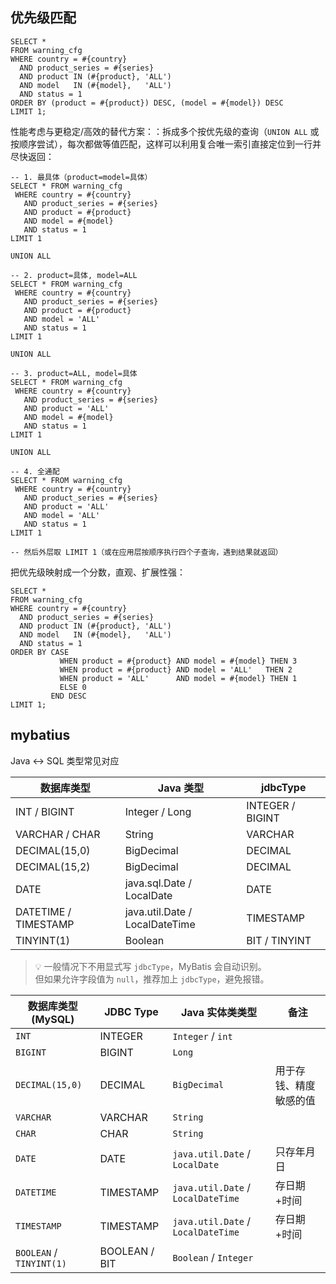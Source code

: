 
## 优先级匹配
```
SELECT *
FROM warning_cfg
WHERE country = #{country}
  AND product_series = #{series}
  AND product IN (#{product}, 'ALL')
  AND model   IN (#{model},   'ALL')
  AND status = 1
ORDER BY (product = #{product}) DESC, (model = #{model}) DESC
LIMIT 1;

```

性能考虑与更稳定/高效的替代方案：：拆成多个按优先级的查询（`UNION ALL` 或 按顺序尝试），每次都做等值匹配，这样可以利用复合唯一索引直接定位到一行并尽快返回：
```
-- 1. 最具体（product=model=具体）
SELECT * FROM warning_cfg
 WHERE country = #{country}
   AND product_series = #{series}
   AND product = #{product}
   AND model = #{model}
   AND status = 1
LIMIT 1

UNION ALL

-- 2. product=具体, model=ALL
SELECT * FROM warning_cfg
 WHERE country = #{country}
   AND product_series = #{series}
   AND product = #{product}
   AND model = 'ALL'
   AND status = 1
LIMIT 1

UNION ALL

-- 3. product=ALL, model=具体
SELECT * FROM warning_cfg
 WHERE country = #{country}
   AND product_series = #{series}
   AND product = 'ALL'
   AND model = #{model}
   AND status = 1
LIMIT 1

UNION ALL

-- 4. 全通配
SELECT * FROM warning_cfg
 WHERE country = #{country}
   AND product_series = #{series}
   AND product = 'ALL'
   AND model = 'ALL'
   AND status = 1
LIMIT 1

-- 然后外层取 LIMIT 1（或在应用层按顺序执行四个子查询，遇到结果就返回）

```

把优先级映射成一个分数，直观、扩展性强：
```
SELECT *
FROM warning_cfg
WHERE country = #{country}
  AND product_series = #{series}
  AND product IN (#{product}, 'ALL')
  AND model   IN (#{model},   'ALL')
  AND status = 1
ORDER BY CASE
           WHEN product = #{product} AND model = #{model} THEN 3
           WHEN product = #{product} AND model = 'ALL'   THEN 2
           WHEN product = 'ALL'      AND model = #{model} THEN 1
           ELSE 0
         END DESC
LIMIT 1;

```

## mybatius
Java ↔ SQL 类型常见对应

|数据库类型|Java 类型|jdbcType|
|---|---|---|
|INT / BIGINT|Integer / Long|INTEGER / BIGINT|
|VARCHAR / CHAR|String|VARCHAR|
|DECIMAL(15,0)|BigDecimal|DECIMAL|
|DECIMAL(15,2)|BigDecimal|DECIMAL|
|DATE|java.sql.Date / LocalDate|DATE|
|DATETIME / TIMESTAMP|java.util.Date / LocalDateTime|TIMESTAMP|
|TINYINT(1)|Boolean|BIT / TINYINT|

> 💡 一般情况下不用显式写 `jdbcType`，MyBatis 会自动识别。  
> 但如果允许字段值为 `null`，推荐加上 `jdbcType`，避免报错。

| 数据库类型 (MySQL)            | JDBC Type     | Java 实体类类型                         | 备注          |
| ------------------------ | ------------- | ---------------------------------- | ----------- |
| `INT`                    | INTEGER       | `Integer` / `int`                  |             |
| `BIGINT`                 | BIGINT        | `Long`                             |             |
| `DECIMAL(15,0)`          | DECIMAL       | `BigDecimal`                       | 用于存钱、精度敏感的值 |
| `VARCHAR`                | VARCHAR       | `String`                           |             |
| `CHAR`                   | CHAR          | `String`                           |             |
| `DATE`                   | DATE          | `java.util.Date` / `LocalDate`     | 只存年月日       |
| `DATETIME`               | TIMESTAMP     | `java.util.Date` / `LocalDateTime` | 存日期+时间      |
| `TIMESTAMP`              | TIMESTAMP     | `java.util.Date` / `LocalDateTime` | 存日期+时间      |
| `BOOLEAN` / `TINYINT(1)` | BOOLEAN / BIT | `Boolean` / `Integer`              |             |